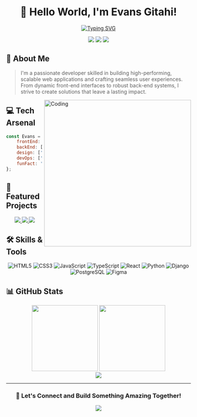 <div align="center">
  
# 👋 Hello World, I'm Evans Gitahi!

[![Typing SVG](https://readme-typing-svg.herokuapp.com?font=Fira+Code&pause=1000&color=6EA5F7&center=true&vCenter=true&random=false&width=435&lines=Full-Stack+Developer;UI%2FUX+Enthusiast;Problem+Solver)](https://git.io/typing-svg)

<p align="center">
  <a href="https://linkedin.com/in/evans-gitahi"><img src="https://img.shields.io/badge/LinkedIn-%230077B5.svg?logo=linkedin&logoColor=white"></a>
  <a href="https://twitter.com/gitahi_evans"><img src="https://img.shields.io/badge/Twitter-%231DA1F2.svg?logo=twitter&logoColor=white"></a>
  <a href="https://github.com/gitahievans"><img src="https://img.shields.io/badge/GitHub-%23181717.svg?logo=github&logoColor=white"></a>
</p>

</div>

## 🚀 About Me

> I'm a passionate developer skilled in building high-performing, scalable web applications and crafting seamless user experiences. From dynamic front-end interfaces to robust back-end systems, I strive to create solutions that leave a lasting impact.

<img align="right" alt="Coding" width="400" src="https://raw.githubusercontent.com/abhisheknaiidu/abhisheknaiidu/master/code.gif"/>

## 💻 Tech Arsenal

```javascript
const Evans = {
    frontEnd: ['TypeScript', 'JavaScript', 'React.js', 'Next.js', 'React Native'],
    backEnd: ['Python', 'Django', 'PostgreSQL'],
    design: ['Figma', 'Tailwind CSS', 'Web Animations'],
    devOps: ['Git', 'GitHub', 'CI/CD Pipelines'],
    funFact: 'I love music theory! 🎯'
};
```

## 🌟 Featured Projects

<div align="center">
  <a href="https://www.figma.com/design/HweHRGs4UvLsrskYeAvmE7/Yakwetu-Super-App">
    <img src="https://img.shields.io/badge/YAKWETU-Super%20App%20Design-FF69B4?style=for-the-badge&logo=figma&logoColor=white"/>
  </a>
  <a href="https://github.com/gitahievans/sound-leaf-api">
    <img src="https://img.shields.io/badge/Audiobooks-API-4EA94B?style=for-the-badge&logo=django&logoColor=white"/>
  </a>
  <a href="https://renters-hub-plus.vercel.app/">
    <img src="https://img.shields.io/badge/Renters-Hub-00C7B7?style=for-the-badge&logo=vercel&logoColor=white"/>
  </a>
</div>

## 🛠️ Skills & Tools

<div align="center">
  
![HTML5](https://img.shields.io/badge/html5-%23E34F26.svg?style=for-the-badge&logo=html5&logoColor=white)
![CSS3](https://img.shields.io/badge/css3-%231572B6.svg?style=for-the-badge&logo=css3&logoColor=white)
![JavaScript](https://img.shields.io/badge/javascript-%23323330.svg?style=for-the-badge&logo=javascript&logoColor=%23F7DF1E)
![TypeScript](https://img.shields.io/badge/typescript-%23007ACC.svg?style=for-the-badge&logo=typescript&logoColor=white)
![React](https://img.shields.io/badge/react-%2320232a.svg?style=for-the-badge&logo=react&logoColor=%2361DAFB)
![Python](https://img.shields.io/badge/python-%233776AB.svg?style=for-the-badge&logo=python&logoColor=white)
![Django](https://img.shields.io/badge/django-%23092E20.svg?style=for-the-badge&logo=django&logoColor=white)
![PostgreSQL](https://img.shields.io/badge/postgresql-%23336791.svg?style=for-the-badge&logo=postgresql&logoColor=white)
![Figma](https://img.shields.io/badge/figma-%23F24E1E.svg?style=for-the-badge&logo=figma&logoColor=white)

</div>

## 📊 GitHub Stats

<div align="center">
  <img height="180em" src="https://github-readme-stats.vercel.app/api?username=gitahievans&show_icons=true&theme=tokyonight"/>
  <img height="180em" src="https://github-readme-streak-stats.herokuapp.com/?user=gitahievans&theme=tokyonight"/>
</div>

<div align="center">
  <img src="https://github-profile-trophy.vercel.app/?username=gitahievans&theme=tokyonight&row=1&column=6"/>
</div>

---

<div align="center">
  
### 💬 Let's Connect and Build Something Amazing Together!

<img src="https://komarev.com/ghpvc/?username=gitahievans&color=blue"/>

</div>
